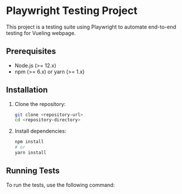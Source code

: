 # Playwright Testing Project

This project is a testing suite using Playwright to automate end-to-end testing for Vueling webpage.

## Prerequisites

- Node.js (>= 12.x)
- npm (>= 6.x) or yarn (>= 1.x)

## Installation

1. Clone the repository:
    ```sh
    git clone <repository-url>
    cd <repository-directory>
    ```

2. Install dependencies:
    ```sh
    npm install
    # or
    yarn install
    ```

## Running Tests

To run the tests, use the following command: